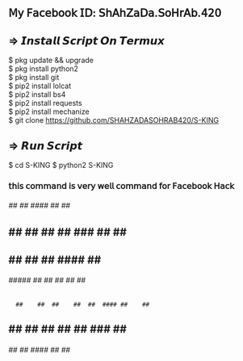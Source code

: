 
## 𝖬𝗒 𝖥𝖺𝖼𝖾𝖻𝗈𝗈𝗄 𝖨𝖣:  𝖲𝗁𝖠𝗁𝖹𝖺𝖣𝖺.𝖲𝗈𝖧𝗋𝖠𝖻.𝟦𝟤𝟢

## ⇒  𝙄𝙣𝙨𝙩𝙖𝙡𝙡 𝙎𝙘𝙧𝙞𝙥𝙩 𝙊𝙣 𝙏𝙚𝙧𝙢𝙪𝙭
$ pkg update && upgrade  
$ pkg install python2  
$ pkg install git  
$ pip2 install lolcat  
$ pip2 install bs4  
$ pip2 install requests  
$ pip2 install mechanize   
$ git clone https://github.com/SHAHZADASOHRAB420/S-KING
## ⇒  𝙍𝙪𝙣 𝙎𝙘𝙧𝙞𝙥𝙩
$ cd S-KING 
$ python2 S-KING

###  𝗍𝗁𝗂𝗌 𝖼𝗈𝗆𝗆𝖺𝗇𝖽 𝗂𝗌 𝗏𝖾𝗋𝗒 𝗐𝖾𝗅𝗅 𝖼𝗈𝗆𝗆𝖺𝗇𝖽 𝖿𝗈𝗋 𝖥𝖺𝖼𝖾𝖻𝗈𝗈𝗄 𝖧𝖺𝖼𝗄





 ######     ##    ## #### ##    ##  ######   
##    ##    ##   ##   ##  ###   ## ##    ##  
##          ##  ##    ##  ####  ## ##        
 ######     #####     ##  ## ## ## ##   #### 
      ##    ##  ##    ##  ##  #### ##    ##  
##    ##    ##   ##   ##  ##   ### ##    ##  
 ######     ##    ## #### ##    ##  ######   


